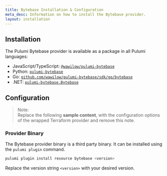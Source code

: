 ```yaml
---
title: Bytebase Installation & Configuration
meta_desc: Information on how to install the Bytebase provider.
layout: installation
---
```


## Installation

The Pulumi Bytebase provider is available as a package in all Pulumi languages:

* JavaScript/TypeScript: [`@wawilow/pulumi-bytebase`](https://www.npmjs.com/package/@wawilow/pulumi-bytebase)
* Python: [`pulumi-bytebase`](https://pypi.org/project/pulumi-bytebase/)
* Go: [`github.com/wawilow/pulumi-bytebase/sdk/go/bytebase`](https://pkg.go.dev/github.com/wawilow/pulumi-bytebase/sdk/go/bytebase)
* .NET: [`pulumi-bytebase.Bytebase`](https://www.nuget.org/packages/pulumi-bytebase.Bytebase)


## Configuration

> Note:  
> Replace the following **sample content**, with the configuration options
> of the wrapped Terraform provider and remove this note.

### Provider Binary

The Bytebase provider binary is a third party binary. It can be installed using the `pulumi plugin` command.

```bash
pulumi plugin install resource bytebase <version>
```

Replace the version string `<version>` with your desired version.
